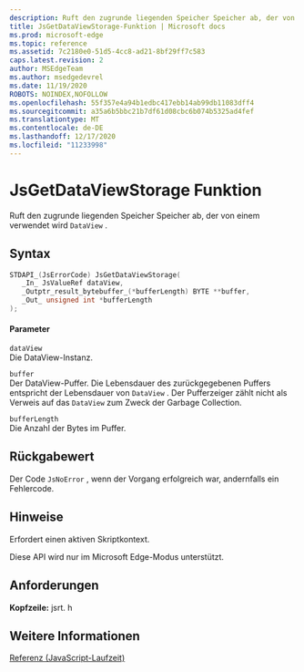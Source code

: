 ```yaml
---
description: Ruft den zugrunde liegenden Speicher Speicher ab, der von einer DataView verwendet wird.
title: JsGetDataViewStorage-Funktion | Microsoft docs
ms.prod: microsoft-edge
ms.topic: reference
ms.assetid: 7c2180e0-51d5-4cc8-ad21-8bf29ff7c583
caps.latest.revision: 2
author: MSEdgeTeam
ms.author: msedgedevrel
ms.date: 11/19/2020
ROBOTS: NOINDEX,NOFOLLOW
ms.openlocfilehash: 55f357e4a94b1edbc417ebb14ab99db11083dff4
ms.sourcegitcommit: a35a6b5bbc21b7df61d08cbc6b074b5325ad4fef
ms.translationtype: MT
ms.contentlocale: de-DE
ms.lasthandoff: 12/17/2020
ms.locfileid: "11233998"
---
```

# JsGetDataViewStorage Funktion

Ruft den zugrunde liegenden Speicher Speicher ab, der von einem verwendet wird `DataView` .  
  
## Syntax  
  
```cpp  
STDAPI_(JsErrorCode) JsGetDataViewStorage(  
   _In_ JsValueRef dataView,  
   _Outptr_result_bytebuffer_(*bufferLength) BYTE **buffer,  
   _Out_ unsigned int *bufferLength  
);  
```  
  
#### Parameter  
 `dataView`  
 Die DataView-Instanz.  
  
 `buffer`  
 Der DataView-Puffer. Die Lebensdauer des zurückgegebenen Puffers entspricht der Lebensdauer von `DataView` . Der Pufferzeiger zählt nicht als Verweis auf das `DataView` zum Zweck der Garbage Collection.  
  
 `bufferLength`  
 Die Anzahl der Bytes im Puffer.  
  
## Rückgabewert  
 Der Code `JsNoError` , wenn der Vorgang erfolgreich war, andernfalls ein Fehlercode.  
  
## Hinweise  
 Erfordert einen aktiven Skriptkontext.  
  
 Diese API wird nur im Microsoft Edge-Modus unterstützt.  
  
## Anforderungen  
 **Kopfzeile:** jsrt. h  
  
## Weitere Informationen  
 [Referenz (JavaScript-Laufzeit)](../chakra-hosting/reference-javascript-runtime.md)
